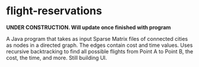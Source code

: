 # flight-reservations

**UNDER CONSTRUCTION. Will update once finished with program**

A Java program that takes as input Sparse Matrix files of connected cities as nodes in a directed graph. The edges contain cost and time values. Uses recursive backtracking to find all possible flights from Point A to Point B, the cost, the time, and more. Still building UI.
